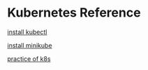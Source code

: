 # Kubernetes Reference

[install kubectl](https://kubernetes.io/docs/tasks/tools/install-kubectl-linux/)</br>

[install minikube](https://computingforgeeks.com/how-to-install-minikube-on-ubuntu-debian-linux/)</br>

[practice of k8s](https://cwhu.medium.com/kubernetes-implement-ingress-deployment-tutorial-7431c5f96c3e)</br>
